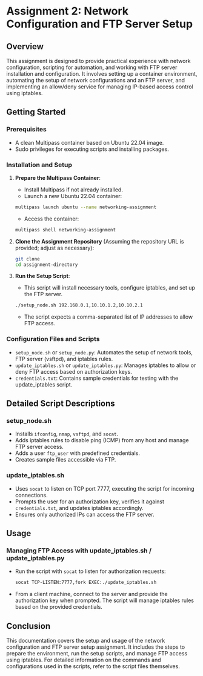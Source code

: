 
# Assignment 2: Network Configuration and FTP Server Setup

## Overview

This assignment is designed to provide practical experience with network configuration, scripting for automation, and working with FTP server installation and configuration. It involves setting up a container environment, automating the setup of network configurations and an FTP server, and implementing an allow/deny service for managing IP-based access control using iptables.

## Getting Started

### Prerequisites

- A clean Multipass container based on Ubuntu 22.04 image.
- Sudo privileges for executing scripts and installing packages.

### Installation and Setup

1. **Prepare the Multipass Container**:
    - Install Multipass if not already installed.
    - Launch a new Ubuntu 22.04 container:
    ```bash
    multipass launch ubuntu --name networking-assignment
    ```
    - Access the container:
    ```bash
    multipass shell networking-assignment
    ```

2. **Clone the Assignment Repository** (Assuming the repository URL is provided; adjust as necessary):
    ```bash
    git clone 
    cd assignment-directory
    ```

3. **Run the Setup Script**:
    - This script will install necessary tools, configure iptables, and set up the FTP server.
    ```bash
    ./setup_node.sh 192.168.0.1,10.10.1.2,10.10.2.1
    ```
    - The script expects a comma-separated list of IP addresses to allow FTP access.

### Configuration Files and Scripts

- `setup_node.sh` or `setup_node.py`: Automates the setup of network tools, FTP server (vsftpd), and iptables rules.
- `update_iptables.sh` or `update_iptables.py`: Manages iptables to allow or deny FTP access based on authorization keys.
- `credentials.txt`: Contains sample credentials for testing with the update_iptables script.

## Detailed Script Descriptions

### setup_node.sh

- Installs `ifconfig`, `nmap`, `vsftpd`, and `socat`.
- Adds iptables rules to disable ping (ICMP) from any host and manage FTP server access.
- Adds a user `ftp_user` with predefined credentials.
- Creates sample files accessible via FTP.

### update_iptables.sh

- Uses `socat` to listen on TCP port 7777, executing the script for incoming connections.
- Prompts the user for an authorization key, verifies it against `credentials.txt`, and updates iptables accordingly.
- Ensures only authorized IPs can access the FTP server.

## Usage

### Managing FTP Access with update_iptables.sh / update_iptables.py

- Run the script with `socat` to listen for authorization requests:
    ```bash
    socat TCP-LISTEN:7777,fork EXEC:./update_iptables.sh
    ```
- From a client machine, connect to the server and provide the authorization key when prompted. The script will manage iptables rules based on the provided credentials.

## Conclusion

This documentation covers the setup and usage of the network configuration and FTP server setup assignment. It includes the steps to prepare the environment, run the setup scripts, and manage FTP access using iptables. For detailed information on the commands and configurations used in the scripts, refer to the script files themselves.
